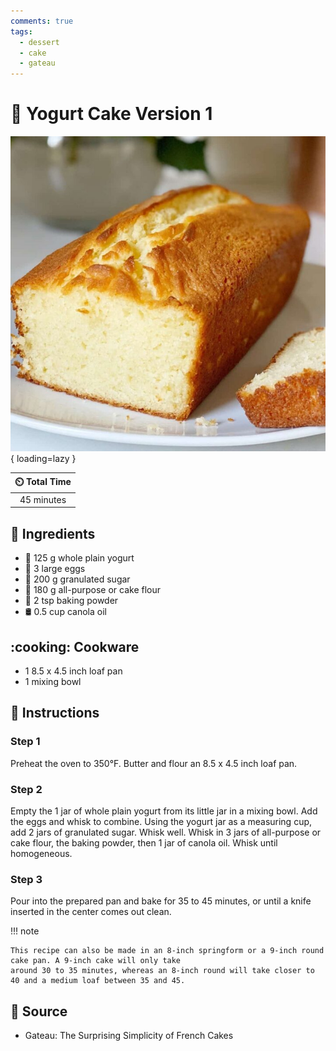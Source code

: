 ```yaml
---
comments: true
tags:
  - dessert
  - cake
  - gateau
---
```

# :cake: Yogurt Cake Version 1

![Yogurt Cake Version 1][1]{ loading=lazy }

| :timer_clock: Total Time |
|:-----------------------: |
| 45 minutes |

## :salt: Ingredients

- :microbe: 125 g whole plain yogurt
- :egg: 3 large eggs
- :candy: 200 g granulated sugar
- :ear_of_rice: 180 g all-purpose or cake flour
- :dash: 2 tsp baking powder
- :oil_drum: 0.5 cup canola oil

## :cooking: Cookware

- 1 8.5 x 4.5 inch loaf pan
- 1 mixing bowl

## :pencil: Instructions

### Step 1

Preheat the oven to 350°F. Butter and flour an 8.5 x 4.5 inch loaf pan.

### Step 2

Empty the 1 jar of whole plain yogurt from its little jar in a mixing bowl. Add the eggs and whisk to combine. Using the
yogurt jar as a measuring cup, add 2 jars of granulated sugar. Whisk well. Whisk in 3 jars of all-purpose or cake flour,
the baking powder, then 1 jar of canola oil. Whisk until homogeneous.

### Step 3

Pour into the prepared pan and bake for 35 to 45 minutes, or until a knife inserted in the center comes out clean.

!!! note

    This recipe can also be made in an 8-inch springform or a 9-inch round cake pan. A 9-inch cake will only take
    around 30 to 35 minutes, whereas an 8-inch round will take closer to 40 and a medium loaf between 35 and 45.

## :link: Source

- Gateau: The Surprising Simplicity of French Cakes

[1]: <../../assets/images/yogurt-cake-version-1.jpg>
